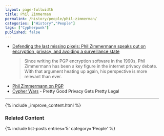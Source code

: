 ```yaml
---
layout: page-fullwidth
title: Phil Zimmerman
permalink: /history/people/phil-zimmerman/
categories: ["History","People"]
tags: ["Cypherpunk"]
published: false
---
```


* [Defending the last missing pixels: Phil Zimmermann speaks out on encryption, privacy, and avoiding a surveillance state](https://www.techrepublic.com/article/defending-the-last-missing-pixels-phil-zimmermann/)
  >Since writing the PGP encryption software in the 1990s, Phil Zimmermann has been a key figure in the internet privacy debate. With that argument heating up again, his perspective is more relevant than ever.
* [Phil Zimmermann on PGP](https://philzimmermann.com/EN/essays/index.html)
* [Cypher Wars](https://www.wired.com/1994/11/cypher-wars/) - Pretty Good Privacy Gets Pretty Legal

---

{% include _improve_content.html %}
### Related Content

{% include list-posts entries='5'  category='People' %}
